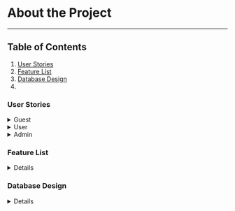 # About the Project
---


## Table of Contents
1. [User Stories]()
2. [Feature List]()
3. [Database Design]()
4. []()

### User Stories
<details>
    <summary>Guest</summary>
1. As a *guest*, when I **visit the site** I expect to *view all ads*.
</details>

<details>
    <summary>User</summary>
1. As a user, I can delete my own ads.
</details>

<details>
    <summary>Admin</summary>
1. As a user, I can delete my own ads.
</details>

### Feature List
<details>
Register users and login auth
Create an Ad
Individual Ad show page
Create an Ads index page which should contain links to each individual Ad page.
Lock down your profile page (only available for the logged in user)
Allow users to logout
Search functionality that allows users to search through the ads in your database by title or description.
Show the user's Ads on their profile page
Ensure usernames are unique
Dynamic navbar for logged in users and guests
Allow users to update and delete Ads
Allow users to update their profile information
Error messages
Sticky Forms
Allow an Ad to have many categories
Allow an Ad to have an image
Intended Redirects
Implement a Mail API
Implement a Maps/Geolocation API
Mobile responsiveness
</details>

### Database Design
<details>

</details>